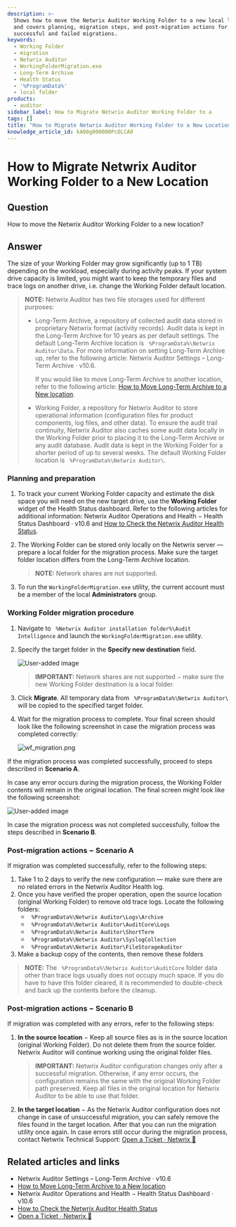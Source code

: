 ```yaml
---
description: >-
  Shows how to move the Netwrix Auditor Working Folder to a new local location
  and covers planning, migration steps, and post-migration actions for
  successful and failed migrations.
keywords:
  - Working Folder
  - migration
  - Netwrix Auditor
  - WorkingFolderMigration.exe
  - Long-Term Archive
  - Health Status
  - '%ProgramData%'
  - local folder
products:
  - auditor
sidebar_label: How to Migrate Netwrix Auditor Working Folder to a
tags: []
title: "How to Migrate Netwrix Auditor Working Folder to a New Location"
knowledge_article_id: kA00g000000PcOLCA0
---
```


# How to Migrate Netwrix Auditor Working Folder to a New Location

## Question

How to move the Netwrix Auditor Working Folder to a new location?

## Answer

The size of your Working Folder may grow significantly (up to 1 TB) depending on the workload, especially during activity peaks. If your system drive capacity is limited, you might want to keep the temporary files and trace logs on another drive, i.e. change the Working Folder default location.

> **NOTE:** Netwrix Auditor has two file storages used for different purposes:
>
> - Long-Term Archive, a repository of collected audit data stored in proprietary Netwrix format (activity records). Audit data is kept in the Long-Term Archive for 10 years as per default settings. The default Long-Term Archive location is ` %ProgramData%\Netwrix Auditor\Data`. For more information on setting Long-Term Archive up, refer to the following article: Netwrix Auditor Settings – Long-Term Archive · v10.6.
>
>   If you would like to move Long-Term Archive to another location, refer to the following article: [How to Move Long-Term Archive to a New location](/docs/kb/auditor/how-to-move-long-term-archive-to-a-new-location.md).
>
> - Working Folder, a repository for Netwrix Auditor to store operational information (configuration files for product components, log files, and other data). To ensure the audit trail continuity, Netwrix Auditor also caches some audit data locally in the Working Folder prior to placing it to the Long-Term Archive or any audit database. Audit data is kept in the Working Folder for a shorter period of up to several weeks. The default Working Folder location is ` %ProgramData%\Netwrix Auditor\`.

### Planning and preparation

1. To track your current Working Folder capacity and estimate the disk space you will need on the new target drive, use the **Working Folder** widget of the Health Status dashboard. Refer to the following articles for additional information: Netwrix Auditor Operations and Health − Health Status Dashboard · v10.6 and [How to Check the Netwrix Auditor Health Status](/docs/kb/auditor/how-to-check-the-netwrix-auditor-health-status.md).
2. The Working Folder can be stored only locally on the Netwrix server — prepare a local folder for the migration process. Make sure the target folder location differs from the Long-Term Archive location.

   > **NOTE:** Network shares are not supported.
3. To run the `WorkingFolderMigration.exe` utility, the current account must be a member of the local **Administrators** group.

### Working Folder migration procedure

1. Navigate to ` %Netwrix Auditor installation folder%\Audit Intelligence` and launch the `WorkingFolderMigration.exe` utility.
2. Specify the target folder in the **Specify new destination** field.

   ![User-added image](images/ka0Qk0000002slt_0EM0g000002BkO9.png)

   > **IMPORTANT:** Network shares are not supported − make sure the new Working Folder destination is a local folder.
3. Click **Migrate**. All temporary data from ` %ProgramData%\Netwrix Auditor\` will be copied to the specified target folder.
4. Wait for the migration process to complete. Your final screen should look like the following screenshot in case the migration process was completed correctly:

   ![wf_migration.png](images/ka0Qk0000002slt_0EM4u000007chgj.png)

If the migration process was completed successfully, proceed to steps described in **Scenario A**.

In case any error occurs during the migration process, the Working Folder contents will remain in the original location. The final screen might look like the following screenshot:

![User-added image](images/ka0Qk0000002slt_0EM0g000002BkNM.png)

In case the migration process was not completed successfully, follow the steps described in **Scenario B**.

### Post-migration actions − Scenario A

If migration was completed successfully, refer to the following steps:

1. Take 1 to 2 days to verify the new configuration — make sure there are no related errors in the Netwrix Auditor Health log.
2. Once you have verified the proper operation, open the source location (original Working Folder) to remove old trace logs. Locate the following folders:
   - ` %ProgramData%\Netwrix Auditor\Logs\Archive`
   - ` %ProgramData%\Netwrix Auditor\AuditCore\Logs`
   - ` %ProgramData%\Netwrix Auditor\ShortTerm`
   - ` %ProgramData%\Netwrix Auditor\SyslogCollection`
   - ` %ProgramData%\Netwrix Auditor\FileStorageAuditor`
3. Make a backup copy of the contents, then remove these folders

> **NOTE:** The ` %ProgramData%\Netwrix Auditor\AuditCore` folder data other than trace logs usually does not occupy much space. If you do have to have this folder cleared, it is recommended to double-check and back up the contents before the cleanup.

### Post-migration actions − Scenario B

If migration was completed with any errors, refer to the following steps:

1. **In the source location** − Keep all source files as is in the source location (original Working Folder). Do not delete them from the source folder. Netwrix Auditor will continue working using the original folder files.

   > **IMPORTANT:** Netwrix Auditor configuration changes only after a successful migration. Otherwise, if any error occurs, the configuration remains the same with the original Working Folder path preserved. Keep all files in the original location for Netwrix Auditor to be able to use that folder.
2. **In the target location** − As the Netwrix Auditor configuration does not change in case of unsuccessful migration, you can safely remove the files found in the target location. After that you can run the migration utility once again. In case errors still occur during the migration process, contact Netwrix Technical Support: [Open a Ticket · Netwrix 🧭](https://www.netwrix.com/tickets.html#/open-a-ticket)

## Related articles and links

- Netwrix Auditor Settings – Long-Term Archive · v10.6
- [How to Move Long-Term Archive to a New location](/docs/kb/auditor/how-to-move-long-term-archive-to-a-new-location.md)
- Netwrix Auditor Operations and Health − Health Status Dashboard · v10.6
- [How to Check the Netwrix Auditor Health Status](/docs/kb/auditor/how-to-check-the-netwrix-auditor-health-status.md)
- [Open a Ticket · Netwrix 🧭](https://www.netwrix.com/tickets.html#/open-a-ticket)
